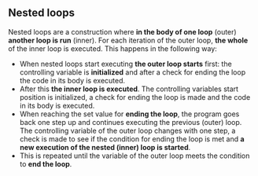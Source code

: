 ## Nested loops

Nested loops are a construction where **in the body of one loop** (outer) **another loop is run** (inner). For each iteration of the outer loop, **the whole** of the inner loop is executed. This happens in the following way:

 - When nested loops start executing **the outer loop starts** first: the controlling variable is **initialized** and after a check for ending the loop the code in its body is executed.
 - After this **the inner loop is executed**. The controlling variables start position is initialized, a check for ending the loop is made and the code in its body is executed.
 - When reaching the set value for  **ending the loop**, the program goes back one step up and continues executing the previous (outer) loop. The controlling variable of the outer loop changes with one step, a check is made to see if the condition for ending the loop is met and **a new execution of the nested (inner) loop is started**.
 - This is repeated until the variable of the outer loop meets the condition to **end the loop**.
